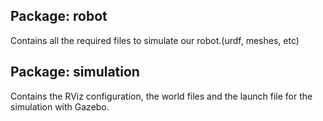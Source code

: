 ## Package: robot
Contains all the required files to simulate our robot.(urdf, meshes, etc)

## Package: simulation
Contains the RViz configuration, the world files and the launch file for the simulation with Gazebo.